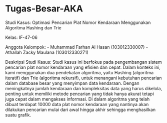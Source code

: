 # Tugas-Besar-AKA

Studi Kasus: Optimasi Pencarian Plat Nomor Kendaraan Menggunakan Algoritma Hashing dan Trie

Kelas: IF-47-06

Anggota Kelompok: - Muhammad Farhan Al Hasan (103012330007)
                  - Athallah Zacky Maulana   (103012330271)

Deskripsi Studi Kasus: Studi kasus ini berfokus pada pengembangan sistem pencarian plat nomor kendaraan yang efisien dan cepat. Dalam konteks ini, kami menggunakan dua pendekatan algoritma, yaitu Hashing (algoritma iteratif) dan Trie (algoritma rekursif), untuk menangani kebutuhan pencarian dalam database besar yang menyimpan data kendaraan. Dengan meningkatnya jumlah kendaraan dan kompleksitas data yang harus dikelola, penting untuk memiliki metode pencarian yang tidak hanya akurat tetapi juga cepat dalam mengakses informasi. Di dalam algoritma yang telah dibuat terdapat 10000 data plat nomor kendaraan yang nantinya akan dilakukan pencarian mulai dari awal hingga akhir sehingga menghasilkan suatu grafik.

